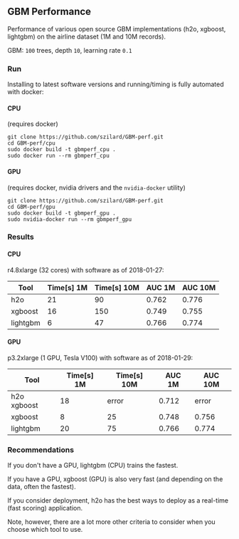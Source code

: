 
## GBM Performance

Performance of various open source GBM implementations (h2o, xgboost, lightgbm) on the airline dataset (1M and 10M records).

GBM: `100` trees, depth `10`, learning rate `0.1`



### Run

Installing to latest software versions and running/timing is fully automated with docker: 

#### CPU

(requires docker)

```
git clone https://github.com/szilard/GBM-perf.git
cd GBM-perf/cpu
sudo docker build -t gbmperf_cpu .
sudo docker run --rm gbmperf_cpu
```

#### GPU

(requires docker, nvidia drivers and the `nvidia-docker` utility)

```
git clone https://github.com/szilard/GBM-perf.git
cd GBM-perf/gpu
sudo docker build -t gbmperf_gpu .
sudo nvidia-docker run --rm gbmperf_gpu
```



### Results


#### CPU 

r4.8xlarge (32 cores) with software as of 2018-01-27:

Tool         | Time[s] 1M  |  Time[s] 10M  |   AUC 1M  |   AUC 10M
-------------|-------------|---------------|-----------|------------
h2o          |   21        |     90        |   0.762   |   0.776
xgboost      |   16        |    150        |   0.749   |   0.755
lightgbm     |    6        |     47        |   0.766   |   0.774


#### GPU

p3.2xlarge (1 GPU, Tesla V100) with software as of 2018-01-29:

Tool            | Time[s] 1M  |  Time[s] 10M  |   AUC 1M  |   AUC 10M
----------------|-------------|---------------|-----------|------------
h2o xgboost     |   18        |   error       |   0.712   |  error
xgboost         |   8         |    25         |   0.748   |   0.756
lightgbm        |   20        |    75         |   0.766   |   0.774



### Recommendations

If you don't have a GPU, lightgbm (CPU) trains the fastest.

If you have a GPU, xgboost (GPU) is also very fast (and depending on the data, 
often the fastest).

If you consider deployment, h2o has the best ways to deploy as a real-time
(fast scoring) application.

Note, however, there are a lot more other criteria to consider when you choose which tool
to use.


